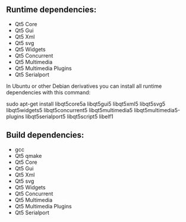 ## Runtime dependencies:
- Qt5 Core  
- Qt5 Gui  
- Qt5 Xml  
- Qt5 svg  
- Qt5 Widgets  
- Qt5 Concurrent  
- Qt5 Multimedia  
- Qt5 Multimedia Plugins  
- Qt5 Serialport  

In Ubuntu or other Debian derivatives you can install all runtime dependencies with this command:

sudo apt-get install libqt5core5a libqt5gui5 libqt5xml5 libqt5svg5 libqt5widgets5 libqt5concurrent5 libqt5multimedia5 libqt5multimedia5-plugins libqt5serialport5 libqt5script5 libelf1


## Build dependencies:
- gcc
- Qt5 qmake
- Qt5 Core  
- Qt5 Gui  
- Qt5 Xml  
- Qt5 svg  
- Qt5 Widgets  
- Qt5 Concurrent  
- Qt5 Multimedia  
- Qt5 Multimedia Plugins  
- Qt5 Serialport  